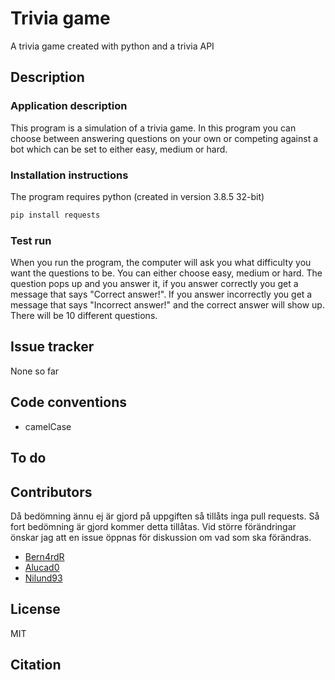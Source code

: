 # Trivia game

A trivia game created with python and a trivia API

## Description

### Application description

This program is a simulation of a trivia game. In this program you can choose between answering questions on your own or competing against a bot which can be set to either easy, medium or hard.

### Installation instructions

The program requires python (created in version 3.8.5 32-bit)

```bash
pip install requests
```

### Test run

When you run the program, the computer will ask you what difficulty you want the questions to be. You can either choose easy, medium or hard. The question pops up and you answer it, if you answer correctly you get a message that says "Correct answer!". If you answer incorrectly you get a message that says "Incorrect answer!" and the correct answer will show up. There will be 10 different questions.

## Issue tracker

None so far

## Code conventions

- camelCase

## To do


## Contributors

Då bedömning ännu ej är gjord på uppgiften så tillåts inga pull requests. Så fort bedömning är gjord kommer detta tillåtas.
Vid större förändringar önskar jag att en issue öppnas för diskussion om vad som ska förändras.

- [Bern4rdR](https://github.com/Bern4rdR)
- [Alucad0](https://github.com/Alucad0)
- [Nilund93](https://github.com/Nilund93)

## License

MIT

## Citation
